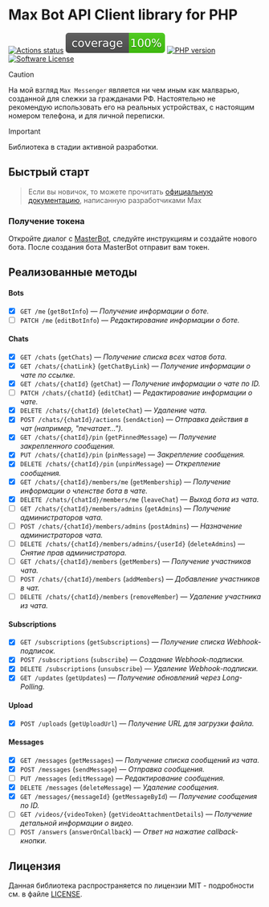 # Max Bot API Client library for PHP

[![Actions status](https://github.com/BushlanovDev/max-bot-api-client-php/actions/workflows/ci.yml/badge.svg?style=flat-square)](https://github.com/BushlanovDev/max-bot-api-client-php/actions)
[![Coverage](https://raw.githubusercontent.com/BushlanovDev/max-bot-api-client-php/refs/heads/master/badge-coverage.svg?v=1)](https://github.com/BushlanovDev/max-bot-api-client-php/actions)
[![PHP version](https://img.shields.io/badge/php-%3E%3D%208.3-8892BF.svg?style=flat-square)](https://github.com/BushlanovDev/max-bot-api-client-php)
[![Software License](https://img.shields.io/badge/license-MIT-brightgreen.svg?style=flat-square)](LICENSE)

> [!CAUTION]  
> На мой взгляд `Max Messenger` является ни чем иным как малварью, созданной для слежки за гражданами РФ. Настоятельно
> не рекомендую использовать его на реальных устройствах, с настоящим номером телефона, и для личной переписки.

> [!IMPORTANT]  
> Библиотека в стадии активной разработки.

## Быстрый старт

> Если вы новичок, то можете прочитать [официальную документацию](https://dev.max.ru/), написанную разработчиками Max

### Получение токена

Откройте диалог с [MasterBot](https://max.ru/MasterBot), следуйте инструкциям и создайте нового бота. После создания
бота MasterBot отправит вам токен.

## Реализованные методы

#### Bots

- [x] `GET /me` (`getBotInfo`) — *Получение информации о боте.*
- [ ] `PATCH /me` (`editBotInfo`) — *Редактирование информации о боте.*

#### Chats

- [x] `GET /chats` (`getChats`) — *Получение списка всех чатов бота.*
- [x] `GET /chats/{chatLink}` (`getChatByLink`) — *Получение информации о чате по ссылке.*
- [x] `GET /chats/{chatId}` (`getChat`) — *Получение информации о чате по ID.*
- [ ] `PATCH /chats/{chatId}` (`editChat`) — *Редактирование информации о чате.*
- [x] `DELETE /chats/{chatId}` (`deleteChat`) — *Удаление чата.*
- [x] `POST /chats/{chatId}/actions` (`sendAction`) — *Отправка действия в чат (например, "печатает...").*
- [x] `GET /chats/{chatId}/pin` (`getPinnedMessage`) — *Получение закрепленного сообщения.*
- [x] `PUT /chats/{chatId}/pin` (`pinMessage`) — *Закрепление сообщения.*
- [x] `DELETE /chats/{chatId}/pin` (`unpinMessage`) — *Открепление сообщения.*
- [x] `GET /chats/{chatId}/members/me` (`getMembership`) — *Получение информации о членстве бота в чате.*
- [x] `DELETE /chats/{chatId}/members/me` (`leaveChat`) — *Выход бота из чата.*
- [ ] `GET /chats/{chatId}/members/admins` (`getAdmins`) — *Получение администраторов чата.*
- [ ] `POST /chats/{chatId}/members/admins` (`postAdmins`) — *Назначение администраторов чата.*
- [ ] `DELETE /chats/{chatId}/members/admins/{userId}` (`deleteAdmins`) — *Снятие прав администратора.*
- [ ] `GET /chats/{chatId}/members` (`getMembers`) — *Получение участников чата.*
- [ ] `POST /chats/{chatId}/members` (`addMembers`) — *Добавление участников в чат.*
- [ ] `DELETE /chats/{chatId}/members` (`removeMember`) — *Удаление участника из чата.*

#### Subscriptions

- [x] `GET /subscriptions` (`getSubscriptions`) — *Получение списка Webhook-подписок.*
- [x] `POST /subscriptions` (`subscribe`) — *Создание Webhook-подписки.*
- [x] `DELETE /subscriptions` (`unsubscribe`) — *Удаление Webhook-подписки.*
- [x] `GET /updates` (`getUpdates`) — *Получение обновлений через Long-Polling.*

#### Upload

- [x] `POST /uploads` (`getUploadUrl`) — *Получение URL для загрузки файла.*

#### Messages

- [x] `GET /messages` (`getMessages`) — *Получение списка сообщений из чата.*
- [x] `POST /messages` (`sendMessage`) — *Отправка сообщения.*
- [ ] `PUT /messages` (`editMessage`) — *Редактирование сообщения.*
- [x] `DELETE /messages` (`deleteMessage`) — *Удаление сообщения.*
- [x] `GET /messages/{messageId}` (`getMessageById`) — *Получение сообщения по ID.*
- [ ] `GET /videos/{videoToken}` (`getVideoAttachmentDetails`) — *Получение детальной информации о видео.*
- [ ] `POST /answers` (`answerOnCallback`) — *Ответ на нажатие callback-кнопки.*

## Лицензия

Данная библиотека распространяется по лицензии MIT - подробности см. в файле [LICENSE](LICENSE).
